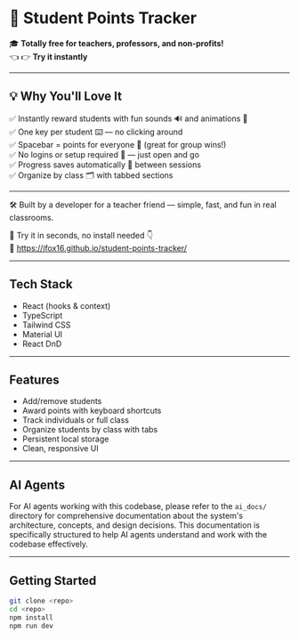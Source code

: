# 🎉 Student Points Tracker

🎓 **Totally free for teachers, professors, and non-profits!**  
👈 👉 **Try it instantly**

---

## 💡 Why You'll Love It

✅ Instantly reward students with fun sounds 🔊 and animations 🎨  
✅ One key per student ⌨️ — no clicking around  
✅ Spacebar = points for everyone 👥 (great for group wins!)  
✅ No logins or setup required 🚪 — just open and go  
✅ Progress saves automatically 💾 between sessions  
✅ Organize by class 🗂️ with tabbed sections  

---

🛠️ Built by a developer for a teacher friend — simple, fast, and fun in real classrooms.

🚀 Try it in seconds, no install needed 👇  
🔗 https://jfox16.github.io/student-points-tracker/

---

## Tech Stack

- React (hooks & context)
- TypeScript
- Tailwind CSS
- Material UI
- React DnD

---

## Features

- Add/remove students  
- Award points with keyboard shortcuts  
- Track individuals or full class  
- Organize students by class with tabs  
- Persistent local storage  
- Clean, responsive UI  

---

## AI Agents

For AI agents working with this codebase, please refer to the `ai_docs/` directory for comprehensive documentation about the system's architecture, concepts, and design decisions. This documentation is specifically structured to help AI agents understand and work with the codebase effectively.

---

## Getting Started

```bash
git clone <repo>
cd <repo>
npm install
npm run dev
